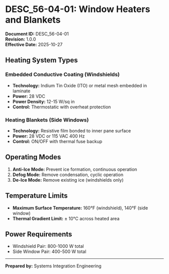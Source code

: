 # DESC_56-04-01: Window Heaters and Blankets

**Document ID:** DESC_56-04-01  
**Revision:** 1.0.0  
**Effective Date:** 2025-10-27

## Heating System Types

### Embedded Conductive Coating (Windshields)
- **Technology:** Indium Tin Oxide (ITO) or metal mesh embedded in laminate
- **Power:** 28 VDC
- **Power Density:** 12-15 W/sq in
- **Control:** Thermostatic with overheat protection

### Heating Blankets (Side Windows)
- **Technology:** Resistive film bonded to inner pane surface
- **Power:** 28 VDC or 115 VAC 400 Hz
- **Control:** ON/OFF with thermal fuse backup

## Operating Modes
1. **Anti-Ice Mode:** Prevent ice formation, continuous operation
2. **Defog Mode:** Remove condensation, cyclic operation
3. **De-Ice Mode:** Remove existing ice (windshields only)

## Temperature Limits
- **Maximum Surface Temperature:** 160°F (windshield), 140°F (side window)
- **Thermal Gradient Limit:** ± 10°C across heated area

## Power Requirements
- Windshield Pair: 800-1000 W total
- Side Window Pair: 400-500 W total

---
**Prepared by:** Systems Integration Engineering
